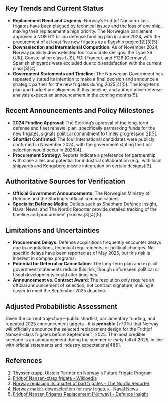 ## Key Trends and Current Status

- **Replacement Need and Urgency**: Norway’s Fridtjof Nansen-class frigates have been plagued by technical issues and the loss of one ship, making their replacement a high priority. The Norwegian parliament approved a NOK 611 billion defense funding plan in June 2024, with the procurement of at least five new frigates as a flagship project[2][3][5].
- **Downselection and International Competition**: As of November 2024, Norway publicly downselected four candidate designs: the Type 26 (UK), Constellation class (US), FDI (France), and F126 (Germany). Spanish shipyards were excluded due to dissatisfaction with the current class[3][4].
- **Government Statements and Timeline**: The Norwegian Government has repeatedly stated its intention to make a final decision and announce a strategic partner for the new frigates during 2025[4][5]. The long-term plan and budget are aligned with this timeline, and authoritative defense analysis expects an announcement in the coming months[5].

## Recent Announcements and Policy Milestones

- **2024 Funding Approval**: The Storting’s approval of the long-term defense and fleet renewal plan, specifically earmarking funds for the new frigates, signals political commitment to timely progression[2][5].
- **Shortlist Confirmed**: The four international candidates were publicly confirmed in November 2024, with the government stating the final selection would occur in 2025[4].
- **Procurement Strategy**: Reports indicate a preference for partnership with close allies and potential for industrial collaboration (e.g., with local shipyards and Kongsberg missile integration on certain designs)[3].

## Authoritative Sources for Verification

- **Official Government Announcements**: The Norwegian Ministry of Defence and the Storting's official communications.
- **Specialist Defense Media**: Outlets such as Shephard Defence Insight, Naval News, and The Nordic Reporter provide detailed tracking of the timeline and procurement process[3][4][5].

## Limitations and Uncertainties

- **Procurement Delays**: Defense acquisitions frequently encounter delays due to negotiations, technical requirements, or political changes. No specific delays have been reported as of May 2025, but this risk is inherent in complex programs.
- **Potential for Deferral or Cancellation**: The long-term plan and explicit government statements reduce this risk, though unforeseen political or fiscal developments could alter timelines.
- **Announcement vs. Contract Award**: The resolution only requires an official announcement of selection, not contract signature, making it easier to meet the September 2025 deadline.

## Adjusted Probabilistic Assessment

Given the current trajectory—public shortlist, parliamentary funding, and repeated 2025 announcement targets—it is **probable** (>70%) that Norway will officially announce the selected replacement design for the Fridtjof Nansen-class frigates before September 1, 2025. The most credible scenario is an announcement during the summer or early fall of 2025, in line with official statements and industry expectations[4][5].

## References

1. [Thyssenkrupp, Ulstein Partner on Norway's Future Frigate Program](https://thedefensepost.com/2025/03/31/thyssenkrupp-ulstein-norway-frigate/)
2. [Fridtjof Nansen-class frigate - Wikipedia](https://en.wikipedia.org/wiki/Fridtjof_Nansen-class_frigate)
3. [Norway replacing its quartet of bad frigates - The Nordic Reporter](https://nordicreporter.com/2025/05/norway-replacing-its-quartet-of-bad-frigates/)
4. [Norway makes downselection for new frigates - Naval News](https://www.navalnews.com/naval-news/2024/11/norway-makes-downselection-for-new-frigates/)
5. [Fridtjof Nansen Frigates Replacement [Norway] - Defence Insight](https://plus.shephardmedia.com/programmes/detail/fridtjof-nansen-frigates-replacement-norway/)